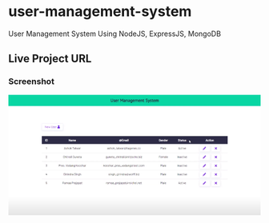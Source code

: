 

# user-management-system

User Management System Using NodeJS, ExpressJS, MongoDB

## Live Project URL

### Screenshot

![Screenshot](https://github.com/iamtasikul/user-management-system/blob/master/user-management-system.png)

